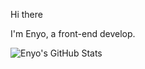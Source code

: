 Hi there 

I'm Enyo, a front-end develop.


<img src="https://github-readme-stats.vercel.app/api?username=EnyoYaTing&show_icons=true&line_height=27&isFork=true&count_private=true&theme=rose_pine" alt="Enyo's GitHub Stats" />

